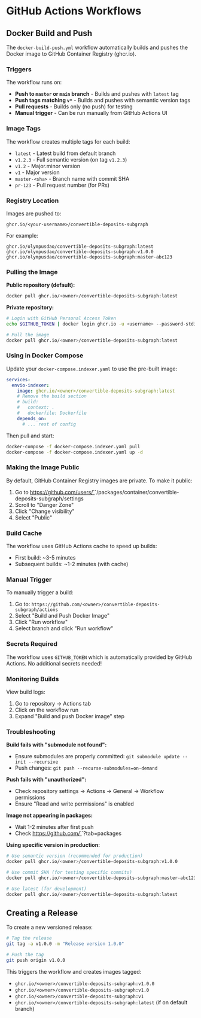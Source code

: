 # GitHub Actions Workflows

## Docker Build and Push

The `docker-build-push.yml` workflow automatically builds and pushes the Docker image to GitHub Container Registry (ghcr.io).

### Triggers

The workflow runs on:
- **Push to `master` or `main` branch** - Builds and pushes with `latest` tag
- **Push tags matching `v*`** - Builds and pushes with semantic version tags
- **Pull requests** - Builds only (no push) for testing
- **Manual trigger** - Can be run manually from GitHub Actions UI

### Image Tags

The workflow creates multiple tags for each build:

- `latest` - Latest build from default branch
- `v1.2.3` - Full semantic version (on tag `v1.2.3`)
- `v1.2` - Major.minor version
- `v1` - Major version
- `master-<sha>` - Branch name with commit SHA
- `pr-123` - Pull request number (for PRs)

### Registry Location

Images are pushed to:
```
ghcr.io/<your-username>/convertible-deposits-subgraph
```

For example:
```
ghcr.io/olympusdao/convertible-deposits-subgraph:latest
ghcr.io/olympusdao/convertible-deposits-subgraph:v1.0.0
ghcr.io/olympusdao/convertible-deposits-subgraph:master-abc123
```

### Pulling the Image

**Public repository (default):**
```bash
docker pull ghcr.io/<owner>/convertible-deposits-subgraph:latest
```

**Private repository:**
```bash
# Login with GitHub Personal Access Token
echo $GITHUB_TOKEN | docker login ghcr.io -u <username> --password-stdin

# Pull the image
docker pull ghcr.io/<owner>/convertible-deposits-subgraph:latest
```

### Using in Docker Compose

Update your `docker-compose.indexer.yaml` to use the pre-built image:

```yaml
services:
  envio-indexer:
    image: ghcr.io/<owner>/convertible-deposits-subgraph:latest
    # Remove the build section
    # build:
    #   context: .
    #   dockerfile: Dockerfile
    depends_on:
      # ... rest of config
```

Then pull and start:
```bash
docker-compose -f docker-compose.indexer.yaml pull
docker-compose -f docker-compose.indexer.yaml up -d
```

### Making the Image Public

By default, GitHub Container Registry images are private. To make it public:

1. Go to https://github.com/users/`<username>`/packages/container/convertible-deposits-subgraph/settings
2. Scroll to "Danger Zone"
3. Click "Change visibility"
4. Select "Public"

### Build Cache

The workflow uses GitHub Actions cache to speed up builds:
- First build: ~3-5 minutes
- Subsequent builds: ~1-2 minutes (with cache)

### Manual Trigger

To manually trigger a build:

1. Go to: `https://github.com/<owner>/convertible-deposits-subgraph/actions`
2. Select "Build and Push Docker Image"
3. Click "Run workflow"
4. Select branch and click "Run workflow"

### Secrets Required

The workflow uses `GITHUB_TOKEN` which is automatically provided by GitHub Actions. No additional secrets needed!

### Monitoring Builds

View build logs:
1. Go to repository → Actions tab
2. Click on the workflow run
3. Expand "Build and push Docker image" step

### Troubleshooting

**Build fails with "submodule not found":**
- Ensure submodules are properly committed: `git submodule update --init --recursive`
- Push changes: `git push --recurse-submodules=on-demand`

**Push fails with "unauthorized":**
- Check repository settings → Actions → General → Workflow permissions
- Ensure "Read and write permissions" is enabled

**Image not appearing in packages:**
- Wait 1-2 minutes after first push
- Check https://github.com/`<owner>`?tab=packages

**Using specific version in production:**
```bash
# Use semantic version (recommended for production)
docker pull ghcr.io/<owner>/convertible-deposits-subgraph:v1.0.0

# Use commit SHA (for testing specific commits)
docker pull ghcr.io/<owner>/convertible-deposits-subgraph:master-abc1234

# Use latest (for development)
docker pull ghcr.io/<owner>/convertible-deposits-subgraph:latest
```

## Creating a Release

To create a new versioned release:

```bash
# Tag the release
git tag -a v1.0.0 -m "Release version 1.0.0"

# Push the tag
git push origin v1.0.0
```

This triggers the workflow and creates images tagged:
- `ghcr.io/<owner>/convertible-deposits-subgraph:v1.0.0`
- `ghcr.io/<owner>/convertible-deposits-subgraph:v1.0`
- `ghcr.io/<owner>/convertible-deposits-subgraph:v1`
- `ghcr.io/<owner>/convertible-deposits-subgraph:latest` (if on default branch)
